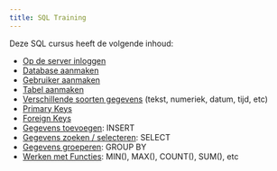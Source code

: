 ```yaml
---
title: SQL Training
---
```

Deze SQL cursus heeft de volgende inhoud:
- [Op de server inloggen](0-inloggen_op_server.md)
- [Database aanmaken](1-database-aanmaken.md)
- [Gebruiker aanmaken](2-gebruiker-aanmaken.md)
- [Tabel aanmaken](3-tabel-aanmaken.md)
- [Verschillende soorten gegevens](data-types.md) (tekst, numeriek, datum, tijd, etc)
- [Primary Keys](keys-indexes.md)
- [Foreign Keys](foreign-keys.md)
- [Gegevens toevoegen](4-gegevens-toevoegen.md): INSERT
- [Gegevens zoeken / selecteren](5-gegevens-selecteren.md): SELECT
- [Gegevens groeperen](6-group-by.md): GROUP BY
- [Werken met Functies](functions.md): MIN(), MAX(), COUNT(), SUM(), etc